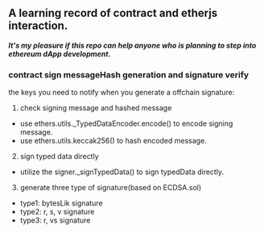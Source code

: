 ## A learning record of contract and etherjs interaction.

***It's my pleasure if this repo can help anyone who is planning to step into ethereum dApp development.***

### contract sign messageHash generation and signature verify

the keys you need to notify when you generate a offchain signature:

1. check signing message and hashed message
- use ethers.utils._TypedDataEncoder.encode() to encode signing message.
- use ethers.utils.keccak256() to hash encoded message.

2. sign typed data directly
- utilize the signer._signTypedData() to sign typedData directly.

3. generate three type of signature(based on ECDSA.sol)
- type1: bytesLik signature
- type2: r, s, v signature
- type3: r, vs signature


